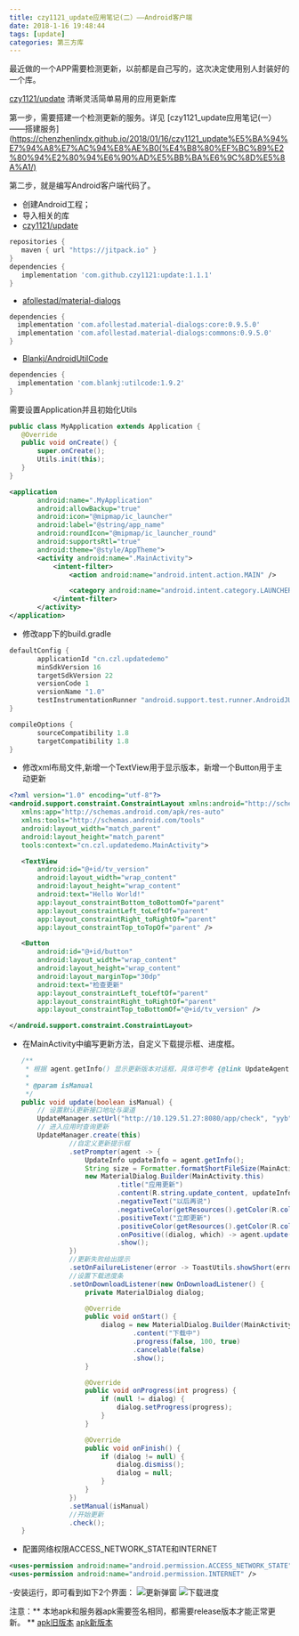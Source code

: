 ```yaml
---
title: czy1121_update应用笔记(二）——Android客户端
date: 2018-1-16 19:48:44
tags: [update]
categories: 第三方库
---
```

最近做的一个APP需要检测更新，以前都是自己写的，这次决定使用别人封装好的一个库。

[czy1121/update](https://github.com/czy1121/update)
清晰灵活简单易用的应用更新库

第一步，需要搭建一个检测更新的服务。详见
[czy1121_update应用笔记(一）——搭建服务](https://chenzhenlindx.github.io/2018/01/16/czy1121_update%E5%BA%94%E7%94%A8%E7%AC%94%E8%AE%B0(%E4%B8%80%EF%BC%89%E2%80%94%E2%80%94%E6%90%AD%E5%BB%BA%E6%9C%8D%E5%8A%A1/)

第二步，就是编写Android客户端代码了。
- 创建Android工程；
- 导入相关的库
 - [czy1121/update](https://github.com/czy1121/update)
 ``` gradle
 repositories { 
    maven { url "https://jitpack.io" }
 }
 dependencies {
    implementation 'com.github.czy1121:update:1.1.1'
 }
 ```
 - [afollestad/material-dialogs](https://github.com/afollestad/material-dialogs)
 ``` gradle
 dependencies {
   implementation 'com.afollestad.material-dialogs:core:0.9.5.0'
   implementation 'com.afollestad.material-dialogs:commons:0.9.5.0'
 }
 ```
 - [Blankj/AndroidUtilCode](https://github.com/Blankj/AndroidUtilCode)
 ``` gradle
 dependencies {
   implementation 'com.blankj:utilcode:1.9.2'
 }
 ```
 需要设置Application并且初始化Utils
 ``` java
 public class MyApplication extends Application {
    @Override
    public void onCreate() {
        super.onCreate();
        Utils.init(this);
    }
 }
 ```
 ``` xml
 <application
        android:name=".MyApplication"
        android:allowBackup="true"
        android:icon="@mipmap/ic_launcher"
        android:label="@string/app_name"
        android:roundIcon="@mipmap/ic_launcher_round"
        android:supportsRtl="true"
        android:theme="@style/AppTheme">
        <activity android:name=".MainActivity">
            <intent-filter>
                <action android:name="android.intent.action.MAIN" />

                <category android:name="android.intent.category.LAUNCHER" />
            </intent-filter>
        </activity>
 </application>
 ```
 - 修改app下的build.gradle
 
 ``` gradle
 defaultConfig {
        applicationId "cn.czl.updatedemo"
        minSdkVersion 16
        targetSdkVersion 22
        versionCode 1
        versionName "1.0"
        testInstrumentationRunner "android.support.test.runner.AndroidJUnitRunner"
 }
 ```
 ``` gradle
 compileOptions {
        sourceCompatibility 1.8
        targetCompatibility 1.8
 }
 ```
 - 修改xml布局文件,新增一个TextView用于显示版本，新增一个Button用于主动更新
 
 ``` xml
<?xml version="1.0" encoding="utf-8"?>
<android.support.constraint.ConstraintLayout xmlns:android="http://schemas.android.com/apk/res/android"
    xmlns:app="http://schemas.android.com/apk/res-auto"
    xmlns:tools="http://schemas.android.com/tools"
    android:layout_width="match_parent"
    android:layout_height="match_parent"
    tools:context="cn.czl.updatedemo.MainActivity">

    <TextView
        android:id="@+id/tv_version"
        android:layout_width="wrap_content"
        android:layout_height="wrap_content"
        android:text="Hello World!"
        app:layout_constraintBottom_toBottomOf="parent"
        app:layout_constraintLeft_toLeftOf="parent"
        app:layout_constraintRight_toRightOf="parent"
        app:layout_constraintTop_toTopOf="parent" />

    <Button
        android:id="@+id/button"
        android:layout_width="wrap_content"
        android:layout_height="wrap_content"
        android:layout_marginTop="30dp"
        android:text="检查更新"
        app:layout_constraintLeft_toLeftOf="parent"
        app:layout_constraintRight_toRightOf="parent"
        app:layout_constraintTop_toBottomOf="@+id/tv_version" />

</android.support.constraint.ConstraintLayout>
 ```
 - 在MainActivity中编写更新方法，自定义下载提示框、进度框。
 ``` java
    /**
     * 根据 agent.getInfo() 显示更新版本对话框，具体可参考 {@link UpdateAgent.DefaultUpdatePrompter}
     *
     * @param isManual
     */
    public void update(boolean isManual) {
        // 设置默认更新接口地址与渠道
        UpdateManager.setUrl("http://10.129.51.27:8080/app/check", "yyb");
        // 进入应用时查询更新
        UpdateManager.create(this)
                //自定义更新提示框
                .setPrompter(agent -> {
                    UpdateInfo updateInfo = agent.getInfo();
                    String size = Formatter.formatShortFileSize(MainActivity.this, updateInfo.size);
                    new MaterialDialog.Builder(MainActivity.this)
                            .title("应用更新")
                            .content(R.string.update_content, updateInfo.versionName, size, updateInfo.updateContent)
                            .negativeText("以后再说")
                            .negativeColor(getResources().getColor(R.color.blue))
                            .positiveText("立即更新")
                            .positiveColor(getResources().getColor(R.color.blue))
                            .onPositive((dialog, which) -> agent.update())
                            .show();
                })
                //更新失败给出提示
                .setOnFailureListener(error -> ToastUtils.showShort(error.toString()))
                //设置下载进度条
                .setOnDownloadListener(new OnDownloadListener() {
                    private MaterialDialog dialog;

                    @Override
                    public void onStart() {
                        dialog = new MaterialDialog.Builder(MainActivity.this)
                                .content("下载中")
                                .progress(false, 100, true)
                                .cancelable(false)
                                .show();
                    }

                    @Override
                    public void onProgress(int progress) {
                        if (null != dialog) {
                            dialog.setProgress(progress);
                        }
                    }

                    @Override
                    public void onFinish() {
                        if (dialog != null) {
                            dialog.dismiss();
                            dialog = null;
                        }
                    }
                })
                .setManual(isManual)
                //开始更新
                .check();
    }
 ```
 - 配置网络权限ACCESS_NETWORK_STATE和INTERNET
 
 ``` xml
 <uses-permission android:name="android.permission.ACCESS_NETWORK_STATE" />
 <uses-permission android:name="android.permission.INTERNET" />
 ```
 -安装运行，即可看到如下2个界面：
 ![更新弹窗](/images/UpdateDemo/device-2018-01-17-090844.png)
 ![下载进度](/images/UpdateDemo/device-2018-01-17-091102.png)
 
注意：** 本地apk和服务器apk需要签名相同，都需要release版本才能正常更新。 **
[apk旧版本](/images/UpdateDemo/apk1.0.apk)
[apk新版本](/images/UpdateDemo/apk2.0.apk)